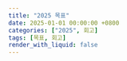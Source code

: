 ```yaml
---
title: "2025 목표"
date: 2025-01-01 00:00:00 +0800
categories: ["2025", 회고]
tags: [목표, 회고]
render_with_liquid: false
---
```


